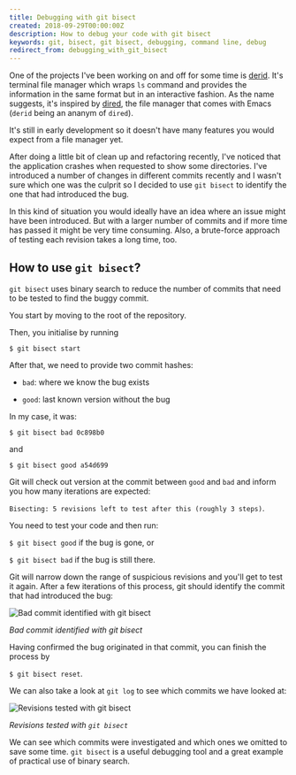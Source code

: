 ```yaml
---
title: Debugging with git bisect
created: 2018-09-29T00:00:00Z
description: How to debug your code with git bisect
keywords: git, bisect, git bisect, debugging, command line, debug
redirect_from: debugging_with_git_bisect
---
```


One of the projects I've been working on and off for some time is [derid](https://github.com/lchsk/derid). It's terminal file manager which wraps `ls` command and provides the information in the same format but in an interactive fashion. As the name suggests, it's inspired by [dired](https://www.gnu.org/software/emacs/manual/html_node/emacs/Dired.html), the file manager that comes with Emacs (`derid` being an ananym of `dired`). 

It's still in early development so it doesn't have many features you would expect from a file manager yet.

After doing a little bit of clean up and refactoring recently, I've noticed that the application crashes when requested to show some directories. I've introduced a number of changes in different commits recently and I wasn't sure which one was the culprit so I decided to use `git bisect` to identify the one that had introduced the bug.

In this kind of situation you would ideally have an idea where an issue might have been introduced. But with a larger number of commits and if more time has passed it might be very time consuming. Also, a brute-force approach of testing each revision takes a long time, too.

## How to use `git bisect`?

`git bisect` uses binary search to reduce the number of commits that need to be tested to find the buggy commit.

You start by moving to the root of the repository.

Then, you initialise by running 

`$ git bisect start`

After that, we need to provide two commit hashes:

- `bad`: where we know the bug exists

- `good`: last known version without the bug

In my case, it was:

`$ git bisect bad 0c898b0`

and 

`$ git bisect good a54d699`

Git will check out version at the commit between `good` and `bad` and inform you how many iterations are expected:

`Bisecting: 5 revisions left to test after this (roughly 3 steps)`.

You need to test your code and then run:

`$ git bisect good` if the bug is gone, or

`$ git bisect bad` if the bug is still there.

Git will narrow down the range of suspicious revisions and you'll get to test it again. After a few iterations of this process, git should identify the commit that had introduced the bug:

![Bad commit identified with git bisect](data/git_bisect_bad_commit.png)

*Bad commit identified with git bisect*

Having confirmed the bug originated in that commit, you can finish the process by 

`$ git bisect reset`.

We can also take a look at `git log` to see which commits we have looked at:

![Revisions tested with git bisect](data/git_bisect_log.png)

*Revisions tested with `git bisect`*

We can see which commits were investigated and which ones we omitted to save some time. `git bisect` is a useful debugging tool and a great example of practical use of binary search.

